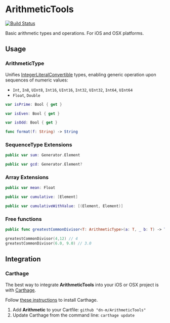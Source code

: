 # ArithmeticTools

[![Build Status](https://travis-ci.org/jsbean/DNM.svg)](https://travis-ci.org/dn-m/Arithmetic)

Basic arithmetic types and operations. For iOS and OSX platforms.

## Usage

### ArithmeticType
Unifies [IntegerLiteralConvertible](http://swiftdoc.org/v2.1/protocol/IntegerLiteralConvertible/hierarchy/) types, enabling generic operation upon sequences of numeric values:
- `Int`, `In8`, `UInt8`, `Int16`, `UInt16`, `Int32`, `UInt32`, `Int64`, `UInt64`
- `Float`, `Double`

```Swift
var isPrime: Bool { get }
```

```Swift
var isEven: Bool { get }
```

```Swift
var isOdd: Bool { get }
```

```Swift
func format(f: String) -> String
```

### SequenceType Extensions

```Swift
public var sum: Generator.Element
```

```Swift
public var gcd: Generator.Element?
```

### Array Extensions

```Swift
public var mean: Float
```

```Swift
public var cumulative: [Element]
```

```Swift
public var cumulativeWithValue: [(Element, Element)]
```

### Free functions
```Swift 
public func greatestCommonDivisor<T: ArithmeticType>(a: T, _ b: T) -> T
```

```Swift
greatestCommonDivisor(4,12) // 4
greatestCommonDivisor(6.0, 9.0) // 3.0
```

## Integration

### Carthage
The best way to integrate **ArithmeticTools** into your iOS or OSX project is with [Carthage](https://github.com/Carthage/Carthage).

Follow [these instructions](https://github.com/Carthage/Carthage#installing-carthage) to install Carthage.

1. Add **Arithmetic** to your Cartfile: ```github "dn-m/ArithmeticTools"```
2. Update Carthage from the command line: ```carthage update```
